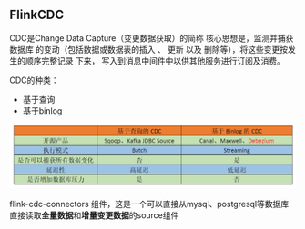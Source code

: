 ## FlinkCDC 
CDC是Change Data Capture（变更数据获取）的简称
核心思想是，监测并捕获数据库 的变动（包括数据或数据表的插入 、 更新 以及 删除等），将这些变更按发生的顺序完整记录 下来，
写入到消息中间件中以供其他服务进行订阅及消费。

CDC的种类：
- 基于查询
- 基于binlog

![image](img/CDC的两种方式对比.png)

flink-cdc-connectors 组件，这是一个可以直接从mysql、postgresql等数据库直接读取**全量数据**和**增量变更数据**的source组件


